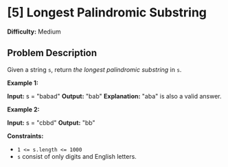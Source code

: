 # [5] Longest Palindromic Substring

**Difficulty:** Medium

## Problem Description

Given a string `s`, return _the longest_ _palindromic_ _substring_ in `s`.

**Example 1:**

**Input:** s = "babad"
**Output:** "bab"
**Explanation:** "aba" is also a valid answer.

**Example 2:**

**Input:** s = "cbbd"
**Output:** "bb"

**Constraints:**

*   `1 <= s.length <= 1000`
*   `s` consist of only digits and English letters.